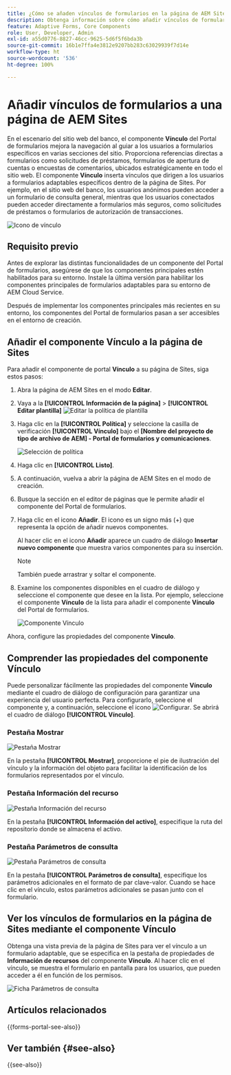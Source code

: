 ```yaml
---
title: ¿Cómo se añaden vínculos de formularios en la página de AEM Sites mediante el componente de vínculo del Portal de formularios?
description: Obtenga información sobre cómo añadir vínculos de formularios a la página de AEM Sites.
feature: Adaptive Forms, Core Components
role: User, Developer, Admin
exl-id: a55d0776-8827-46cc-9625-5d6f5f6bda3b
source-git-commit: 16b1e7ffa4e3812e9207bb283c63029939f7d14e
workflow-type: ht
source-wordcount: '536'
ht-degree: 100%

---
```


# Añadir vínculos de formularios a una página de AEM Sites

En el escenario del sitio web del banco, el componente **Vínculo** del Portal de formularios mejora la navegación al guiar a los usuarios a formularios específicos en varias secciones del sitio. Proporciona referencias directas a formularios como solicitudes de préstamos, formularios de apertura de cuentas o encuestas de comentarios, ubicados estratégicamente en todo el sitio web. El componente **Vínculo** inserta vínculos que dirigen a los usuarios a formularios adaptables específicos dentro de la página de Sites. Por ejemplo, en el sitio web del banco, los usuarios anónimos pueden acceder a un formulario de consulta general, mientras que los usuarios conectados pueden acceder directamente a formularios más seguros, como solicitudes de préstamos o formularios de autorización de transacciones.

![Icono de vínculo](/help/forms/assets/link-forms.png)

## Requisito previo

Antes de explorar las distintas funcionalidades de un componente del Portal de formularios, asegúrese de que los componentes principales estén habilitados para su entorno. Instale la última versión para habilitar los componentes principales de formularios adaptables para su entorno de AEM Cloud Service.

Después de implementar los componentes principales más recientes en su entorno, los componentes del Portal de formularios pasan a ser accesibles en el entorno de creación.

## Añadir el componente Vínculo a la página de Sites

Para añadir el componente de portal **Vínculo** a su página de Sites, siga estos pasos:

1. Abra la página de AEM Sites en el modo **Editar**.
1. Vaya a la **[!UICONTROL Información de la página]** > **[!UICONTROL Editar plantilla]**
   ![Editar la política de plantilla](/help/forms/assets/save-form-as-draft-edit-template.png)

1. Haga clic en la **[!UICONTROL Política]** y seleccione la casilla de verificación **[!UICONTROL Vínculo]** bajo el **[Nombre del proyecto de tipo de archivo de AEM] - Portal de formularios y comunicaciones**.

   ![Selección de política](/help/forms/assets/add-link.png)

1. Haga clic en **[!UICONTROL Listo]**.
1. A continuación, vuelva a abrir la página de AEM Sites en el modo de creación.
1. Busque la sección en el editor de páginas que le permite añadir el componente del Portal de formularios.

1. Haga clic en el icono **Añadir**. El icono es un signo más (+) que representa la opción de añadir nuevos componentes.

   Al hacer clic en el icono **Añadir** aparece un cuadro de diálogo **Insertar nuevo componente** que muestra varios componentes para su inserción.

   >[!NOTE]
   >
   > También puede arrastrar y soltar el componente.

1. Examine los componentes disponibles en el cuadro de diálogo y seleccione el componente que desee en la lista. Por ejemplo, seleccione el componente **Vínculo** de la lista para añadir el componente **Vínculo** del Portal de formularios.

   ![Componente Vínculo](/help/forms/assets/add-link-in-sites.png)

Ahora, configure las propiedades del componente **Vínculo**.

## Comprender las propiedades del componente Vínculo

Puede personalizar fácilmente las propiedades del componente **Vínculo** mediante el cuadro de diálogo de configuración para garantizar una experiencia del usuario perfecta. Para configurarlo, seleccione el componente y, a continuación, seleccione el icono ![Configurar](assets/configure_icon.png). Se abrirá el cuadro de diálogo **[!UICONTROL Vínculo]**.

### Pestaña Mostrar

![Pestaña Mostrar](/help/forms/assets/link-asset-tab.png)

En la pestaña **[!UICONTROL Mostrar]**, proporcione el pie de ilustración del vínculo y la información del objeto para facilitar la identificación de los formularios representados por el vínculo.

### Pestaña Información del recurso

![Pestaña Información del recurso](/help/forms/assets/link-asset-info.png)

En la pestaña **[!UICONTROL Información del activo]**, especifique la ruta del repositorio donde se almacena el activo.

### Pestaña Parámetros de consulta

![Pestaña Parámetros de consulta](/help/forms/assets/link-query-tab.png)

En la pestaña **[!UICONTROL Parámetros de consulta]**, especifique los parámetros adicionales en el formato de par clave-valor. Cuando se hace clic en el vínculo, estos parámetros adicionales se pasan junto con el formulario.

## Ver los vínculos de formularios en la página de Sites mediante el componente Vínculo

Obtenga una vista previa de la página de Sites para ver el vínculo a un formulario adaptable, que se especifica en la pestaña de propiedades de **Información de recursos** del componente **Vínculo**. Al hacer clic en el vínculo, se muestra el formulario en pantalla para los usuarios, que pueden acceder a él en función de los permisos.

![Ficha Parámetros de consulta](/help/forms/assets/link-forms.png)

## Artículos relacionados

{{forms-portal-see-also}}

## Ver también {#see-also}

{{see-also}}
